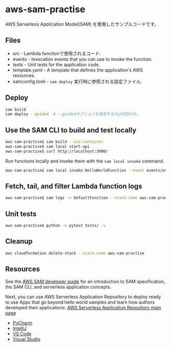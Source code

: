 # aws-sam-practise

AWS Serverless Application Model(SAM) を使用したサンプルコードです。

## Files

- src - Lambda functionで使用されるコード.
- events - Invocation events that you can use to invoke the function.
- tests - Unit tests for the application code. 
- template.yaml - A template that defines the application's AWS resources.
- samconfig.toml - ```sam deploy``` 実行時に参照される設定ファイル.

## Deploy

```bash
sam build
sam deploy --guided  # --guidedオプションを使用するのは初回のみ.
```

## Use the SAM CLI to build and test locally

```bash
aws-sam-practise$ sam build --use-container
aws-sam-practise$ sam local start-api
aws-sam-practise$ curl http://localhost:3000/
```

Run functions locally and invoke them with the `sam local invoke` command.

```bash
aws-sam-practise$ sam local invoke HelloWorldFunction --event events/event.json
```

## Fetch, tail, and filter Lambda function logs

```bash
aws-sam-practise$ sam logs -n DefaultFunction --stack-name aws-sam-practise --tail
```

## Unit tests

```bash
aws-sam-practise$ python -m pytest tests/ -v
```

## Cleanup

```bash
aws cloudformation delete-stack --stack-name aws-sam-practise
```

## Resources

See the [AWS SAM developer guide](https://docs.aws.amazon.com/serverless-application-model/latest/developerguide/what-is-sam.html) for an introduction to SAM specification, the SAM CLI, and serverless application concepts.

Next, you can use AWS Serverless Application Repository to deploy ready to use Apps that go beyond hello world samples and learn how authors developed their applications: [AWS Serverless Application Repository main page](https://aws.amazon.com/serverless/serverlessrepo/)

* [PyCharm](https://docs.aws.amazon.com/toolkit-for-jetbrains/latest/userguide/welcome.html)
* [IntelliJ](https://docs.aws.amazon.com/toolkit-for-jetbrains/latest/userguide/welcome.html)
* [VS Code](https://docs.aws.amazon.com/toolkit-for-vscode/latest/userguide/welcome.html)
* [Visual Studio](https://docs.aws.amazon.com/toolkit-for-visual-studio/latest/user-guide/welcome.html)
